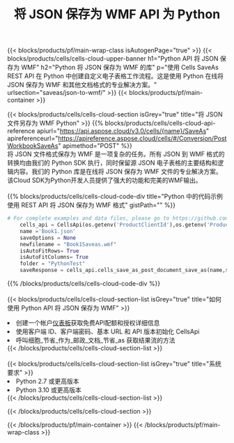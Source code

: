﻿---
title: 将 JSON 保存为 WMF API 为 Python
description: 使用Aspose.Cells Cloud SDK for Python将JSON格式文件保存为WMF格式文件。
url: /zh/python/saveas/json-to-wmf/
---
{{< blocks/products/pf/main-wrap-class isAutogenPage="true" >}}
{{< blocks/products/cells/cells-cloud-upper-banner h1="Python API 将 JSON 保存为 WMF" h2="Python 将 JSON 保存为 WMF 的库" p="使用 Cells SaveAs REST API 在 Python 中创建自定义电子表格工作流程。这是使用 Python 在线将 JSON 保存为 WMF 和其他文档格式的专业解决方案。" urlsection="saveas/json-to-wmf/" >}}
{{< blocks/products/pf/main-container >}}

{{< blocks/products/cells/cells-cloud-section isGrey="true" title="将 JSON 文件另存为 WMF Python" >}}
{{% blocks/products/cells/cells-cloud-api-reference apiurl="https://api.aspose.cloud/v3.0/cells/{name}/SaveAs" apireferenceurl="https://apireference.aspose.cloud/cells/#/Conversion/PostWorkbookSaveAs" apimethod="POST" %}}
<br/>
将 JSON 文件格式保存为 WMF 是一项复杂的任务。所有 JSON 到 WMF 格式的转换均由我们的 Python SDK 执行，同时保留源 JSON 电子表格的主要结构和逻辑内容。我们的 Python 库是在线将 JSON 保存为 WMF 文件的专业解决方案。该Cloud SDK为Python开发人员提供了强大的功能和完美的WMF输出。
<br/>
<br/>
{{% blocks/products/cells/cells-cloud-code-div title="Python 中的代码示例使用 REST API 将 JSON 保存为 WMF 格式" gistPath="" %}}
  
```python
# For complete examples and data files, please go to https://github.com/aspose-cells-cloud/aspose-cells-cloud-python/
    cells_api = CellsApi(os.getenv('ProductClientId'),os.getenv('ProductClientSecret'))
    name ='Book1.json'    
    saveOptions = None
    newfilename = "Book1Saveas.wmf"
    isAutoFitRows= True
    isAutoFitColumns= True
    folder = "PythonTest"
    saveResponse = cells_api.cells_save_as_post_document_save_as(name,save_options=saveOptions, newfilename=(folder +'/' + newfilename),folder=folder)
```
  
{{% /blocks/products/cells/cells-cloud-code-div %}}
<br/>
<br/>
{{< blocks/products/cells/cells-cloud-section-list isGrey="true" title="如何使用 Python API 将 JSON 保存为 WMF" >}}
<li>创建一个帐户<a href="https://dashboard.aspose.cloud/">仪表板</a>获取免费API配额和授权详细信息</li>
<li>使用客户端 ID、客户端密码、基本 URL 和 API 版本初始化 CellsApi</li>
<li>呼叫细胞_节省_作为_邮政_文档_节省_as 获取结果流的方法</li>
{{< /blocks/products/cells/cells-cloud-section-list >}}
<br/>
<br/>
{{< blocks/products/cells/cells-cloud-section-list isGrey="true" title="系统要求" >}}
<li>Python 2.7 或更高版本</li>
<li>Python 3.10 或更高版本</li>
{{< /blocks/products/cells/cells-cloud-section-list >}}

{{< /blocks/products/cells/cells-cloud-section >}}

{{< /blocks/products/pf/main-container >}}
{{< /blocks/products/pf/main-wrap-class >}}
